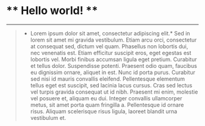 # ** Hello world! **
---
> * Lorem ipsum dolor sit amet, consectetur adipiscing elit.* Sed in lorem sit amet mi gravida vestibulum. Etiam arcu orci, consectetur at consequat sed, dictum vel quam. Phasellus non lobortis dui, nec venenatis est. Etiam efficitur suscipit eros, eget egestas est lobortis vel. Morbi finibus accumsan ligula eget pretium. Curabitur et tellus dolor. Suspendisse potenti. Praesent odio quam, faucibus eu dignissim ornare, aliquet in est. Nunc id porta purus. Curabitur sed nisi id mauris convallis eleifend. Pellentesque elementum tellus eget est suscipit, sed lacinia lacus cursus. Cras sed lectus vel turpis gravida consequat ut id nibh. Praesent mi enim, molestie vel posuere et, aliquam eu dui. Integer convallis ullamcorper metus, sit amet porta quam fringilla a. Pellentesque id ornare risus. Aliquam scelerisque risus ligula, laoreet blandit urna vestibulum et.

